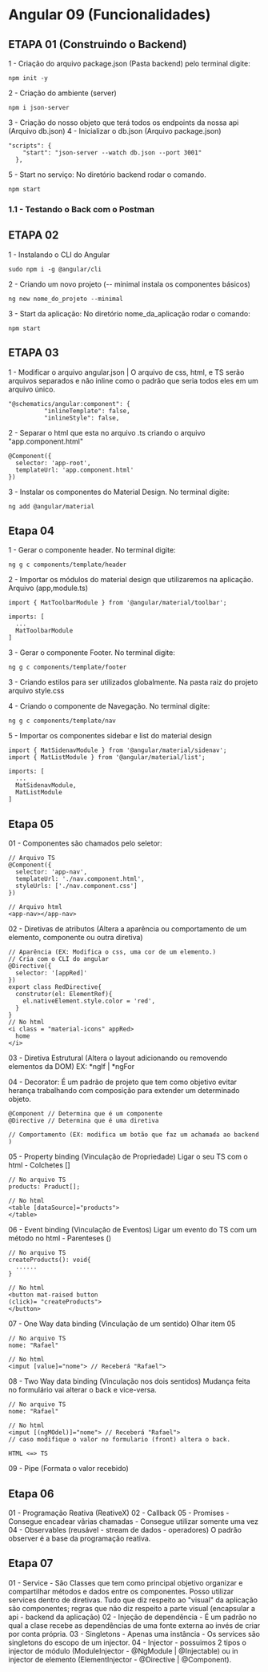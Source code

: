 # Angular 09 (Funcionalidades)

## ETAPA 01 (Construindo o Backend)

1 - Criação do arquivo package.json (Pasta backend) pelo terminal digite:

```
npm init -y
```

2 - Criação do ambiente (server)

```
npm i json-server
```

3 - Criação do nosso objeto que terá todos os endpoints da nossa api (Arquivo db.json)
4 - Inicializar o db.json (Arquivo package.json)

```
"scripts": {
    "start": "json-server --watch db.json --port 3001"
  },
```

5 - Start no serviço: No diretório backend rodar o comando.

```
npm start
```

### 1.1 - Testando o Back com o Postman

## ETAPA 02

1 - Instalando o CLI do Angular

```
sudo npm i -g @angular/cli
```

2 - Criando um novo projeto (-- minimal instala os componentes básicos)

```
ng new nome_do_projeto --minimal
```

3 - Start da aplicação: No diretório nome_da_aplicação rodar o comando:

```
npm start
```

## ETAPA 03

1 - Modificar o arquivo angular.json | O arquivo de css, html, e TS serão arquivos separados e não inline como o padrão que seria todos eles em um arquivo único.

```
"@schematics/angular:component": {
          "inlineTemplate": false,
          "inlineStyle": false,
```

2 - Separar o html que esta no arquivo .ts criando o arquivo "app.component.html"

```
@Component({
  selector: 'app-root',
  templateUrl: 'app.component.html'
})
```

3 - Instalar os componentes do Material Design. No terminal digite:

```
ng add @angular/material
```

## Etapa 04

1 - Gerar o componente header. No terminal digite:

```
ng g c components/template/header
```

2 - Importar os módulos do material design que utilizaremos na aplicação. Arquivo (app,module.ts)

```
import { MatToolbarModule } from '@angular/material/toolbar';

imports: [
  ...
  MatToolbarModule
]
```

3 - Gerar o componente Footer. No terminal digite:

```
ng g c components/template/footer
```

3 - Criando estilos para ser utilizados globalmente. Na pasta raiz do projeto arquivo style.css

4 - Criando o componente de Navegação. No terminal digite:

```
ng g c components/template/nav
```

5 - Importar os componentes sidebar e list do material design

```
import { MatSidenavModule } from '@angular/material/sidenav';
import { MatListModule } from '@angular/material/list';

imports: [
  ...
  MatSidenavModule,
  MatListModule
]
```

## Etapa 05

01 - Componentes são chamados pelo seletor:

```
// Arquivo TS
@Component({
  selector: 'app-nav',
  templateUrl: './nav.component.html',
  styleUrls: ['./nav.component.css']
})

// Arquivo html
<app-nav></app-nav>
```

02 - Diretivas de atributos (Altera a aparência ou comportamento de um elemento, componente ou outra diretiva)

```
// Aparência (EX: Modifica o css, uma cor de um elemento.)
// Cria com o CLI do angular
@Directive({
  selector: '[appRed]'
})
export class RedDirective{
  construtor(el: ElementRef){
    el.nativeElement.style.color = 'red',
  }
}
// No html
<i class = "material-icons" appRed>
  home
</i>
```

03 - Diretiva Estrutural (Altera o layout adicionando ou removendo elementos da DOM)
EX: *ngIf | *ngFor

04 - Decorator: É um padrão de projeto que tem como objetivo evitar herança trabalhando com composição para extender um determinado objeto.

```
@Component // Determina que é um componente
@Directive // Determina que é uma diretiva

// Comportamento (EX: modifica um botão que faz um achamada ao backend )
```

05 - Property binding (Vinculação de Propriedade)
Ligar o seu TS com o html - Colchetes []

```
// No arquivo TS
products: Praduct[];

// No html
<table [dataSource]="products">
</table>
```

06 - Event binding (Vinculação de Eventos)
Ligar um evento do TS com um método no html - Parenteses ()

```
// No arquivo TS
createProducts(): void{
  ......
}

// No html
<button mat-raised button
(click)= "createProducts">
</button>
```

07 - One Way data binding (Vinculação de um sentido)
Olhar item 05

```
// No arquivo TS
nome: "Rafael"

// No html
<imput [value]="nome"> // Receberá "Rafael">
```

08 - Two Way data binding (Vinculação nos dois sentidos)
Mudança feita no formulário vai alterar o back e vice-versa.

```
// No arquivo TS
nome: "Rafael"

// No html
<imput [(ngMOdel)]="nome"> // Receberá "Rafael">
// caso modifique o valor no formulario (front) altera o back.

HTML <=> TS
```

09 - Pipe (Formata o valor recebido)

## Etapa 06

01 - Programação Reativa (ReativeX)
02 - Callback
05 - Promises - Consegue encadear vãrias chamadas - Consegue utilizar somente uma vez
04 - Observables (reusável - stream de dados - operadores) O padrão observer é a base da programação reativa.

## Etapa 07

01 - Service - São Classes que tem como principal objetivo organizar e compartilhar métodos e dados entre os componentes. Posso utilizar services dentro de diretivas. Tudo que diz respeito ao "visual" da aplicação são componentes; regras que não diz respeito a parte visual (encapsular a api - backend da aplicação)
02 - Injeção de dependência - É um padrão no qual a clase recebe as dependências de uma fonte externa ao invés de criar por conta própria.
03 - Singletons - Apenas uma instância - Os services são singletons do escopo de um injector.
04 - Injector - possuimos 2 tipos o injector de módulo (ModuleInjector - @NgModule | @Injectable) ou in injector de elemento (ElementInjector - @Directive | @Component).
